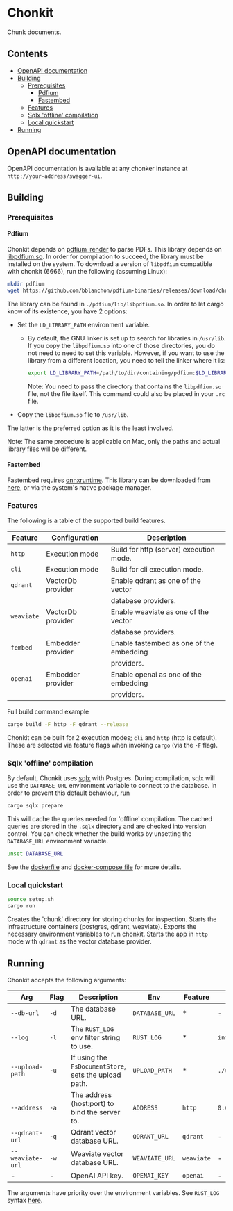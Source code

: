 # Chonkit

Chunk documents.

## Contents

- [OpenAPI documentation](#openapi-documentation)
- [Building](#building)
  - [Prerequisites](#prerequisites)
    - [Pdfium](#pdfium)
    - [Fastembed](#fastembed)
  - [Features](#features)
  - [Sqlx 'offline' compilation](#sqlx-offline-compilation)
  - [Local quickstart](#local-quickstart)
- [Running](#running)

## OpenAPI documentation

OpenAPI documentation is available at any chonker instance at `http://your-address/swagger-ui`.

## Building

### Prerequisites

#### Pdfium

Chonkit depends on [pdfium_render](https://github.com/ajrcarey/pdfium-render)
to parse PDFs. This library depends on [libpdfium.so](https://github.com/bblanchon/pdfium-binaries).
In order for compilation to succeed, the library must be installed on the system.
To download a version of `libpdfium` compatible with chonkit (6666),
run the following (assuming Linux):

```bash
mkdir pdfium
wget https://github.com/bblanchon/pdfium-binaries/releases/download/chromium%2F6666/pdfium-linux-x64.tgz -O - | tar -xzvf - -C ./pdfium
```

The library can be found in `./pdfium/lib/libpdfium.so`.
In order to let cargo know of its existence, you have 2 options:

- Set the `LD_LIBRARY_PATH` environment variable.

  - By default, the GNU linker is set up to search for libraries in `/usr/lib`.
    If you copy the `libpdfium.so` into one of those directories, you do not
    need to need to set this variable. However, if you want to use the library
    from a different location, you need to tell the linker where it is:

    ```bash
    export LD_LIBRARY_PATH=/path/to/dir/containing/pdfium:$LD_LIBRARY_PATH
    ```

    Note: You need to pass the directory that contains the `libpdfium.so` file,
    not the file itself. This command could also be placed in your `.rc` file.

- Copy the `libpdfium.so` file to `/usr/lib`.

The latter is the preferred option as it is the least involved.

Note: The same procedure is applicable on Mac, only the paths and
actual library files will be different.

#### Fastembed

Fastembed requires [onnxruntime](https://github.com/microsoft/onnxruntime).
This library can be downloaded from [here](https://github.com/microsoft/onnxruntime/releases),
or via the system's native package manager.

### Features

The following is a table of the supported build features.

| Feature    | Configuration     | Description                              |
| ---------- | ----------------- | ---------------------------------------- |
| `http`     | Execution mode    | Build for http (server) execution mode.  |
| `cli`      | Execution mode    | Build for cli execution mode.            |
| `qdrant`   | VectorDb provider | Enable qdrant as one of the vector       |
|            |                   | database providers.                      |
| `weaviate` | VectorDb provider | Enable weaviate as one of the vector     |
|            |                   | database providers.                      |
| `fembed`   | Embedder provider | Enable fastembed as one of the embedding |
|            |                   | providers.                               |
| `openai`   | Embedder provider | Enable openai as one of the embedding    |
|            |                   | providers.                               |

Full build command example

```bash
cargo build -F http -F qdrant --release
```

Chonkit can be built for 2 execution modes; `cli` and `http` (http is default).
These are selected via feature flags when invoking `cargo` (via the `-F` flag).

### Sqlx 'offline' compilation

By default, Chonkit uses [sqlx](https://github.com/launchbadge/sqlx) with Postgres.
During compilation, sqlx will use the `DATABASE_URL` environment variable to
connect to the database. In order to prevent this default behaviour, run

```bash
cargo sqlx prepare
```

This will cache the queries needed for 'offline' compilation.
The cached queries are stored in the `.sqlx` directory and are checked
into version control. You can check whether the build works by unsetting
the `DATABASE_URL` environment variable.

```bash
unset DATABASE_URL
```

See the [dockerfile](Dockerfile) and [docker-compose file](docker-compose.yml)
for more details.

### Local quickstart

```bash
source setup.sh
cargo run
```

Creates the 'chunk' directory for storing chunks for inspection.
Starts the infrastructure containers (postgres, qdrant, weaviate).
Exports the necessary environment variables to run chonkit.
Starts the app in `http` mode with `qdrant` as the vector database provider.

## Running

Chonkit accepts the following arguments:

| Arg              | Flag | Description                                           | Env            | Feature    | Default         |
| ---------------- | ---- | ----------------------------------------------------- | -------------- | ---------- | --------------- |
| `--db-url`       | `-d` | The database URL.                                     | `DATABASE_URL` | \*         | -               |
| `--log`          | `-l` | The `RUST_LOG` env filter string to use.              | `RUST_LOG`     | \*         | `info`          |
| `--upload-path`  | `-u` | If using the `FsDocumentStore`, sets the upload path. | `UPLOAD_PATH`  | \*         | `./upload`      |
| `--address`      | `-a` | The address (host:port) to bind the server to.        | `ADDRESS`      | `http`     | `0.0.0.0:42069` |
| `--qdrant-url`   | `-q` | Qdrant vector database URL.                           | `QDRANT_URL`   | `qdrant`   | -               |
| `--weaviate-url` | `-w` | Weaviate vector database URL.                         | `WEAVIATE_URL` | `weaviate` | -               |
| -                | -    | OpenAI API key.                                       | `OPENAI_KEY`   | `openai`   | -               |

The arguments have priority over the environment variables.
See `RUST_LOG` syntax [here](https://rust-lang-nursery.github.io/rust-cookbook/development_tools/debugging/config_log.html#configure-logging).

